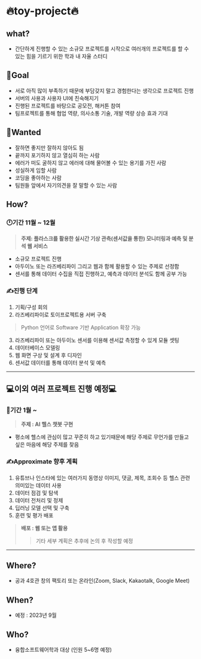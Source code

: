 # 🔥toy-project🔥

## what?
- 간단하게 진행할 수 있는 소규모 프로젝트를 시작으로 여러개의 프로젝트를 할 수 있는 힘을 기르기 위한
학과 내 자율 스터디

## 🎯Goal
- 서로 아직 많이 부족하기 때문에 부담갖지 말고 경험한다는 생각으로 프로젝트 진행
- 서버의 사용과 사용자 UI에 친숙해지기
- 진행된 프로젝트를 바탕으로 공모전, 해커톤 참여
- 팀프로젝트를 통해 협업 역량, 의사소통 기술, 개발 역량 상승 효과 기대

## 🙏Wanted
- 잘하면 좋지만 잘하지 않아도 됨
- 끝까지 포기하지 않고 열심히 하는 사람
- 에러가 떠도 굴하지 않고 에러에 대해 물어볼 수 있는 용기를 가진 사람
- 성실하게 임할 사람
- 코딩을 좋아하는 사람
- 팀원들 앞에서 자기의견을 잘 말할 수 있는 사람

## How?
### 🕛기간 11월 ~ 12월
> **주제: 플라스크를 활용한 실시간 기상 관측(센서값을 통한) 모니터링과 예측 및 분석 웹 서비스**
- 소규모 프로젝트 진행
- 아두이노 또는 라즈베리파이 그리고 웹과 함께 활용할 수 있는 주제로 선정함
- 센서를 통해 데이터 수집을 직접 진행하고, 예측과 데이터 분석도 함께 공부 가능  
  
  
### ✍진행 단계
1. 기획/구성 회의
2. 라즈베리파이로 토이프로젝트용 서버 구축
> Python 언어로 Software 기반 Application 확장 가능

3. 라즈베리파이 또는 아두이노 센서를 이용해 센서값 측정할 수 있게 모듈 셋팅
4. 데이터베이스 모델링
5. 웹 화면 구상 및 설계 후 디자인 
6. 센서값 데이터를 통해 데이터 분석 및 예측

---
## 💻이외 여러 프로젝트 진행 예정💻
### 📆기간 1월 ~ 
> **주제 : AI 헬스 챗봇 구현**
- 평소에 헬스에 관심이 많고 꾸준히 하고 있기때문에 해당 주제로 무언가를 만들고 싶은 마음에 해당 주제를 찾음

### ✍Approximate 향후 계획
1. 유튜브나 인스타에 있는 여러가지 동영상 이미지, 댓글, 제목, 조회수 등 헬스 관련 의미있는 데이터 사용
1. 데이터 점검 및 탐색
1. 데이터 전처리 및 정제
1. 딥러닝 모델 선택 및 구축
1. 훈련 및 평가 배포
> **배포 : 웹 또는 앱 활용**
>> 기타 세부 계획은 추후에 논의 후 작성할 예정

---
## Where?
- 공과 4호관 창의 팩토리 또는 온라인(Zoom, Slack, Kakaotalk, Google Meet)

## When?
- 예정 : 2023년 9월

## Who?
- 융합소프트웨어학과 대상 (인원 5~6명 예정)






